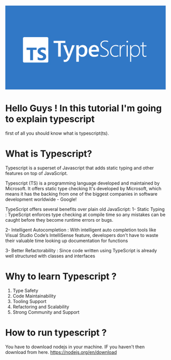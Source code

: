 
![alt text](./img.png)

# Hello Guys ! In this tutorial I'm going to explain typescript

first of all you should know what is typescript(ts).

# What is Typescript?

Typescript is a superset of Javascript that adds static typing and other features on top of JavaScript.

Typescript (TS) is a programming language developed and maintained by Microsoft. It offers static type checking
It's developed by Microsoft, which means it has the backing from one of the biggest companies in software
development worldwide - Google!



TypeScript offers several benefits over plain old JavaScript:
1- Static Typing : TypeScript enforces type checking at compile time so any mistakes can
be caught before they become runtime errors or bugs.

2- Intelligent Autocompletion : With intelligent auto completion tools like Visual Studio Code’s
IntelliSense feature,
developers don't have to waste their valuable time looking up documentation for functions


3- Better Refactorability : Since code written using TypeScript is already well structured with classes
and interfaces


# Why to learn Typescript ?
 
 1. Type Safety
 2. Code Maintainability
 3. Tooling Support
 4. Refactoring and Scalability
 5. Strong Community and Support


 # How to run typescript ?

 You have to download nodejs in your machine. IF you haven't then download from here. https://nodejs.org/en/download
